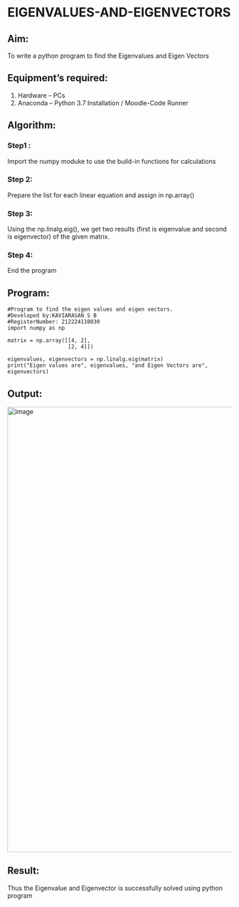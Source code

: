 # EIGENVALUES-AND-EIGENVECTORS
## Aim:
To write a python program to find the Eigenvalues and Eigen Vectors
## Equipment’s required:
1. 	Hardware – PCs
2. 	Anaconda – Python 3.7 Installation / Moodle-Code Runner
## Algorithm:
### Step1 :
Import the numpy moduke to use the build-in functions for calculations

### Step 2:
Prepare the list for each linear equation and assign in np.array()

### Step 3:
Using the np.linalg.eig(), we get two results (first is eigenvalue and second is eigenvector) of the given matrix.

### Step 4:
End the program

## Program:
```
#Program to find the eigen values and eigen vectors.
#Developed by:KAVIARASAN S B 
#RegisterNumber: 212224110030
import numpy as np

matrix = np.array([[4, 2],
                   [2, 4]])

eigenvalues, eigenvectors = np.linalg.eig(matrix)
print("Eigen values are", eigenvalues, "and Eigen Vectors are", eigenvectors)
```
## Output:

<img width="1313" height="1000" alt="image" src="https://github.com/user-attachments/assets/3d19928b-fdb8-419a-8902-50c74a4e1ada" />

## Result:
Thus the Eigenvalue and Eigenvector is successfully solved using python program
